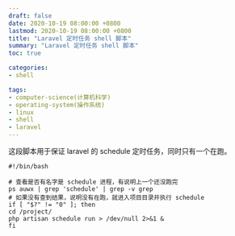 ```yaml
---
draft: false
date: 2020-10-19 08:00:00 +0800
lastmod: 2020-10-19 08:00:00 +0800
title: "Laravel 定时任务 shell 脚本"
summary: "Laravel 定时任务 shell 脚本"
toc: true

categories:
- shell

tags:
- computer-science(计算机科学)
- operating-system(操作系统)
- linux
- shell
- laravel
---
```


这段脚本用于保证 laravel 的 schedule 定时任务，同时只有一个在跑。

```shell
#!/bin/bash

# 查看是否有名字是 schedule 进程，有说明上一个还没跑完
ps auwx | grep 'schedule' | grep -v grep
# 如果没有查到结果，说明没有在跑，就进入项目目录并执行 schedule
if [ "$?" != "0" ]; then
cd /project/
php artisan schedule run > /dev/null 2>&1 &
fi
```
